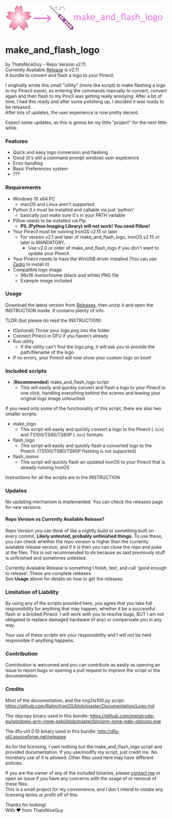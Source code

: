 ![Logo image](logo.png)
# make_and_flash_logo
by ThatsNiceGuy - Repo Version v2.11\
Currently Available [Release](https://github.com/ThatsNiceGuy/make_and_flash_logo/releases) is v2.11\
A bundle to convert and flash a logo to your Pinecil.

I originally wrote this small "utility" (more like script) to make flashing a logo to my Pinecil easier, as entering the commands manually to convert, convert again and then flash to my Pincil was getting really annoying. After a bit of time, I had this ready and after some polishing up, I decided it was ready to be released.\
After lots of updates, the user experience is now pretty decent.

Expect some updates, as this is gonna be my little "project" for the next little while.

### Features
- Quick and easy logo conversion and flashing
- Good (it's still a command prompt window) user experience
- Error handling
- Basic Preferences system
- ???

### Requirements
- Windows 10 x64 PC
  - macOS and Linux aren't supported.
- Python 3.x must be installed and callable via just 'python'
  - basically just make sure it's in your PATH variable
- Pillow needs to be installed via Pip
  - **PIL (Python Imaging Library) will not work! You need Pillow!**
- Your Pinecil must be running IronOS v2.15 or later
  - For version v2.1 and later of make_and_flash_logo, IronOS v2.15 or later is MANDATORY.
    - Use v2.0 or older of make_and_flash_logo if you don't want to update your Pinecil.
- Your Pinecil needs to have the WinUSB driver installed (You can use [Zadig](https://zadig.akeo.ie/) to install it)
- Compatible logo image
  - 96x16 monochrome (black and white) PNG file
  - Example image included

### Usage
Download the latest version from [Releases](https://github.com/ThatsNiceGuy/make_and_flash_logo/releases), then unzip it and open the INSTRUCTION inside. It contains plenty of info.

TLDR (but please do read the INSTRUCTION):
- (Optional) Throw your logo.png into the folder
- Connect Pinecil in DFU if you haven't already
- Run utility
  - If the utility can't find the logo.png, it will ask you to provide the path/filename of the logo
- If no errors, your Pinecil will now show your custom logo on boot!

### Included scripts
- (**Recommended**) make_and_flash_logo script
  - This will easily and quickly convert and flash a logo to your Pinecil in one click, handling everything behind the scenes and leaving your original logo image untouched.

If you need only some of the functionality of this script, there are also two smaller scripts:
- make_logo
  - This script will easily and quickly convert a logo to the Pinecil (`.bin`) and TS100/TS80/TS80P (`.hex`) formats
- flash_logo 
  - This script will easily and quickly flash a converted logo to the Pinecil. (TS100/TS80/TS80P flashing is not supported)
- flash_ironos
  - This script will quickly flash an updated IronOS to your Pinecil that is already running IronOS

Instructions for all the scripts are in the INSTRUCTION

### Updates
No updating mechanism is implemented. You can check the releases page for new versions.

#### Repo Version vs Currently Available Release?
Repo Version you can think of like a nightly build or something built on every commit. **Likely untested, probably unfinished things.** To use these, you can check whether the repo version is higher than the currently available release version, and if it is then you can clone the repo and poke at the files. This is not recommended to do because as said previously stuff is unfinished and sometimes untested.

Currently Available Release is something I finish, test, and call 'good enough to release'. These are complete releases.\
See **Usage** above for details on how to get the releases.

### Limitation of Liability
By using any of the scripts provided here, you agree that you take full responsibility for anything that may happen, whether it be a successful flash or a bricked Pinecil. I will work with you to resolve bugs, BUT I am not obligated to replace damaged hardware (if any) or compensate you in any way.
  
Your use of these scripts are your responsibility and I will not be held responsible if anything happens.

### Contribution
Contribution is welcomed and you can contribute as easily as opening an issue to report bugs or opening a pull request to improve the script or the documentation.

### Credits
Most of the documentation, and the img2ts100.py script:
https://github.com/Ralim/IronOS/blob/master/Documentation/Logo.md

The objcopy binary used in this bundle:
https://github.com/metalcode-eu/windows-arm-none-eabi/blob/master/bin/arm-none-eabi-objcopy.exe

The dfu-util 0.10 binary used in this bundle:
http://dfu-util.sourceforge.net/releases

As for the licensing, I own nothing but the make_and_flash_logo script and provided documentation. If you use/modify my script, just credit me. No monetary use of it is allowed. Other files used here may have different policies.

If you are the owner of any of the included binaries, please [contact me](https://github.com/ThatsNiceGuy/ThatsNiceGuy#contact) or open an issue if you have any concerns with the usage of or removal of these files.\
This is a small project for my convenience, and I don't intend to violate any licensing terms or profit off of this.

Thanks for looking!\
With ❤️ from ThatsNiceGuy
